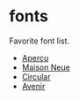 # fonts

Favorite font list.

- [Aperçu](https://www.colophon-foundry.org/typefaces/apercu/)
- [Maison Neue](https://www.milieugrotesque.com/typefaces/maison_neue/)
- [Circular](https://lineto.com/The+Fonts/Font+Categories/Text+Fonts/Circular/)
- [Avenir](https://www.myfonts.com/fonts/linotype/avenir/)